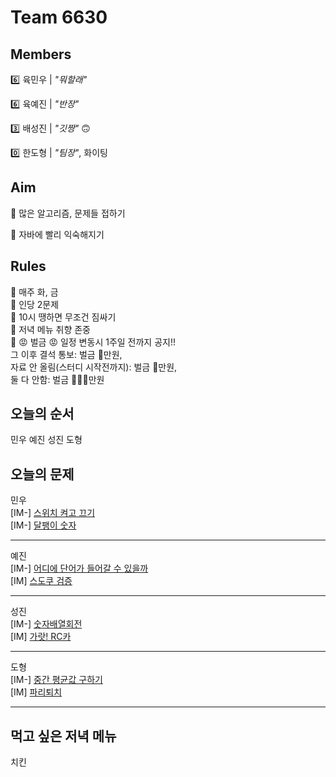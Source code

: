 # Team 6630

## Members
:six:   육민우 | *"뭐할래"*

:six:   육예진 | *"반장"*

:three: 배성진 | *"깃짱"*  🙃

:zero:  한도형 | *"팀장"*,  화이팅

## Aim
:dart: 많은 알고리즘, 문제들 접하기

:dart: 자바에 빨리 익숙해지기

## Rules
:pushpin: 매주 화, 금  
:pushpin: 인당 2문제  
:pushpin: 10시 땡하면 무조건 짐싸기  
:pushpin: 저녁 메뉴 취향 존중  
:pushpin: :rage: 벌금 :rage:
일정 변동시 1주일 전까지 공지!!  
그 이후 결석 통보: 벌금 :money_with_wings:만원,   
자료 안 올림(스터디 시작전까지): 벌금 :money_with_wings:만원,  
둘 다 안함: 벌금 :money_with_wings::money_with_wings::money_with_wings:만원  

## 오늘의 순서
민우
예진
성진
도형
## 오늘의 문제
민우  
[IM-] [스위치 켜고 끄기](https://www.google.com/url?q=https://www.acmicpc.net/problem/1244&sa=D&source=editors&ust=1676883876171254&usg=AOvVaw00FmQmDSYlkGmcg9dVXvzf)  
[IM-] [달팽이 숫자](https://www.google.com/url?q=https://swexpertacademy.com/main/code/problem/problemDetail.do?contestProbId%3DAV5PobmqAPoDFAUq%26categoryId%3DAV5PobmqAPoDFAUq%26categoryType%3DCODE%26problemTitle%3D%25EB%258B%25AC%25ED%258C%25BD%25EC%259D%25B4%26orderBy%3DFIRST_REG_DATETIME%26selectCodeLang%3DALL%26select-1%3D%26pageSize%3D10%26pageIndex%3D1&sa=D&source=editors&ust=1676883876180821&usg=AOvVaw2wit6GbvDMkUBMW4grKkfx)

___
예진  
[IM-] [어디에 단어가 들어갈 수 있을까](https://swexpertacademy.com/main/code/problem/problemDetail.do?contestProbId=AV5PuPq6AaQDFAUq)  
[IM] [스도쿠 검증](https://swexpertacademy.com/main/code/problem/problemDetail.do?contestProbId=AV5Psz16AYEDFAUq)
___
성진  
[IM-] [숫자배열회전](https://swexpertacademy.com/main/code/problem/problemDetail.do?contestProbId=AV5Pq-OKAVYDFAUq)  
[IM] [가랏! RC카](https://swexpertacademy.com/main/code/problem/problemDetail.do?contestProbId=AV5PjMgaALgDFAUq)

___
도형  
[IM-] [중간 평균값 구하기](https://swexpertacademy.com/main/code/problem/problemDetail.do?contestProbId=AV5Pw_-KAdcDFAUq)  
[IM] [파리퇴치](https://swexpertacademy.com/main/code/problem/problemDetail.do?contestProbId=AV5PzOCKAigDFAUq)
___

## 먹고 싶은 저녁 메뉴
치킨
